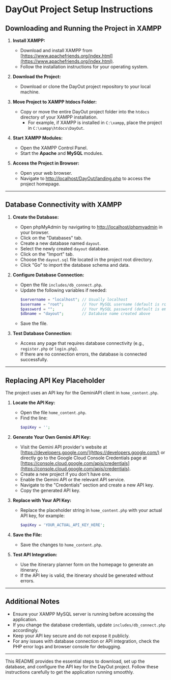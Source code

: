 # DayOut Project Setup Instructions

## Downloading and Running the Project in XAMPP

1. **Install XAMPP:**
   - Download and install XAMPP from [https://www.apachefriends.org/index.html](https://www.apachefriends.org/index.html).
   - Follow the installation instructions for your operating system.

2. **Download the Project:**
   - Download or clone the DayOut project repository to your local machine.

3. **Move Project to XAMPP htdocs Folder:**
   - Copy or move the entire DayOut project folder into the `htdocs` directory of your XAMPP installation.
     - For example, if XAMPP is installed in `C:\xampp`, place the project in `C:\xampp\htdocs\DayOut`.

4. **Start XAMPP Modules:**
   - Open the XAMPP Control Panel.
   - Start the **Apache** and **MySQL** modules.

5. **Access the Project in Browser:**
   - Open your web browser.
   - Navigate to [http://localhost/DayOut/landing.php](http://localhost/DayOut/landing.php) to access the project homepage.

---

## Database Connectivity with XAMPP

1. **Create the Database:**
   - Open phpMyAdmin by navigating to [http://localhost/phpmyadmin](http://localhost/phpmyadmin) in your browser.
   - Click on the "Databases" tab.
   - Create a new database named `dayout`.
   - Select the newly created `dayout` database.
   - Click on the "Import" tab.
   - Choose the `dayout.sql` file located in the project root directory.
   - Click "Go" to import the database schema and data.

2. **Configure Database Connection:**
   - Open the file `includes/db_connect.php`.
   - Update the following variables if needed:
     ```php
     $servername = "localhost"; // Usually localhost
     $username = "root";        // Your MySQL username (default is root)
     $password = "";            // Your MySQL password (default is empty)
     $dbname = "dayout";        // Database name created above
     ```
   - Save the file.

3. **Test Database Connection:**
   - Access any page that requires database connectivity (e.g., `register.php` or `login.php`).
   - If there are no connection errors, the database is connected successfully.

---

## Replacing API Key Placeholder

The project uses an API key for the GeminiAPI client in `home_content.php`.

1. **Locate the API Key:**
   - Open the file `home_content.php`.
   - Find the line:
     ```php
     $apiKey = '';
     ```

2. **Generate Your Own Gemini API Key:**
   - Visit the Gemini API provider's website at [https://developers.google.com/](https://developers.google.com/) or directly go to the Google Cloud Console Credentials page at [https://console.cloud.google.com/apis/credentials](https://console.cloud.google.com/apis/credentials).
   - Create a new project if you don't have one.
   - Enable the Gemini API or the relevant API service.
   - Navigate to the "Credentials" section and create a new API key.
   - Copy the generated API key.

3. **Replace with Your API Key:**
   - Replace the placeholder string in `home_content.php` with your actual API key, for example:
     ```php
     $apiKey = 'YOUR_ACTUAL_API_KEY_HERE';
     ```

4. **Save the File:**
   - Save the changes to `home_content.php`.

5. **Test API Integration:**
   - Use the itinerary planner form on the homepage to generate an itinerary.
   - If the API key is valid, the itinerary should be generated without errors.

---


## Additional Notes

- Ensure your XAMPP MySQL server is running before accessing the application.
- If you change the database credentials, update `includes/db_connect.php` accordingly.
- Keep your API key secure and do not expose it publicly.
- For any issues with database connection or API integration, check the PHP error logs and browser console for debugging.

---

This README provides the essential steps to download, set up the database, and configure the API key for the DayOut project. Follow these instructions carefully to get the application running smoothly.

